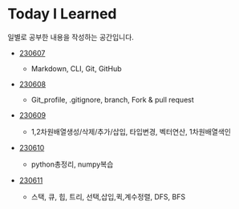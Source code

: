# Today I Learned

일별로 공부한 내용을 작성하는 공간입니다.

- [230607](./2306/TIL0607.md)
    - Markdown, CLI, Git, GitHub

- [230608](./2306/TIL0608.md)
    - Git_profile, .gitignore, branch, Fork & pull request

- [230609](./2306/230609/TIL06009.md)
    - 1,2차원배열생성/삭제/추가/삽입, 타입변경, 벡터연산, 1차원배열색인

- [230610]()
    - python총정리, numpy복습

- [230611]()
    - 스택, 큐, 힙, 트리, 선택,삽입,퀵,계수정렬, DFS, BFS